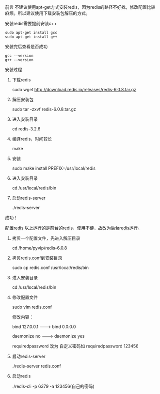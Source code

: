 前言
不建议使用apt-get方式安装redis，因为redis的路径不好找，修改配置比较麻烦。所以建议使用下载安装包解压的方式。

安装redis需要提前安装c++

	sudo apt-get install gcc
	sudo apt-get install g++
安装完后查看是否成功

	gcc --version
	g++ --version

安装过程


1. 下载redis

	sudo wget http://download.redis.io/releases/redis-6.0.8.tar.gz

2. 解压安装包

	sudo tar -zxvf redis-6.0.8.tar.gz

3. 进入安装目录

	cd redis-3.2.6

4. 编译redis，时间较长

	make

5. 安装

	sudo make install PREFIX=/usr/local/redis

6. 进入安装目录

	cd /usr/local/redis/bin

7. 启动redis-server

	./redis-server

成功！

配置redis
以上运行的是前台的redis，使用不便，故改为后台redis运行。

1. 拷贝一个配置文件，先进入解压目录

	cd /home/pyvip/redis-6.0.8

2. 拷贝redis.conf到安装目录

	sudo cp redis.conf /usr/local/redis/bin

3. 进入安装目录

	cd /usr/local/redis/bin

4. 修改配置文件

	sudo vim redis.conf

	修改内容：

 	bind 127.0.0.1 ---> bind 0.0.0.0

	daemonize no ---> daemonize yes

	requiredpassword 改为 自定义密码如 requiredpassword 123456

5. 启动redis-server

	./redis-server redis.conf

6. 启动redis

	./redis-cli -p 6379 -a 123456(自己的密码)
